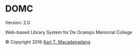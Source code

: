 # DOMC

Version: 2.0

Web-based Library System for De Ocampo Memorial College

© Copyright 2016 [Karl T. Macadangdang](https://github.com/KarlJarren0308)
